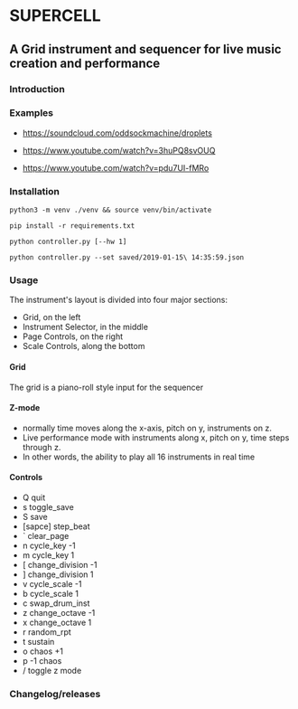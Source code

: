 # SUPERCELL

## A Grid instrument and sequencer for live music creation and performance

### Introduction

### Examples

- https://soundcloud.com/oddsockmachine/droplets

- https://www.youtube.com/watch?v=3huPQ8svOUQ

- https://www.youtube.com/watch?v=pdu7UI-fMRo

### Installation

`python3 -m venv ./venv && source venv/bin/activate`

`pip install -r requirements.txt`

`python controller.py [--hw 1]`

`python controller.py --set saved/2019-01-15\ 14:35:59.json`

### Usage

The instrument's layout is divided into four major sections:

- Grid, on the left
- Instrument Selector, in the middle
- Page Controls, on the right
- Scale Controls, along the bottom

#### Grid

The grid is a piano-roll style input for the sequencer

#### Z-mode
- normally time moves along the x-axis, pitch on y, instruments on z.
- Live performance mode with instruments along x, pitch on y, time steps through z.
- In other words, the ability to play all 16 instruments in real time

#### Controls

- Q quit
- s toggle_save
- S save
- [sapce] step_beat
- \` clear_page
- n cycle_key -1
- m cycle_key 1
- [ change_division -1
- ] change_division 1
- v cycle_scale -1
- b cycle_scale 1
- c swap_drum_inst
- z change_octave -1
- x change_octave 1
- r random_rpt
- t sustain
- o chaos +1
- p -1 chaos
- / toggle z mode

### Changelog/releases
